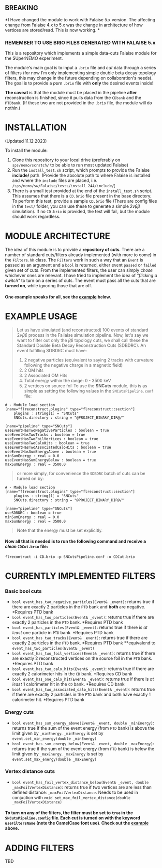 ## BREAKING
*I Have changed the module to work with Falaise 5.x version. The affecting change from Falaise 4.x to 5.x was the change in architecture of how vertices are stored/read. This is now working. *

### REMEMBER TO USE BRIO FILES GENERATED WITH FALAISE 5.x

This is a repository which implements a simple data-cuts Falaise module for the SUperNEMO experiment.

The module's main goal is to input a `.brio` file and *cut* data through a series of filters (for now I'm only implementing simple double beta decay topology filters, this may change in the future depending on collaboration's needs). The goal is to provide a *pure* `.brio` file with **only** the desired events inside!

**The caveat** is that the module must be placed in the pipeline **after** reconstruction is finished, since it pulls data from the `CDbank` and the `PTDbank`. (If these two are not provided in the `.brio` file, the module will do nothin.) 

**INSTALLATION**
==========
(Updated 11.12.2023)

To install the module:
1. Clone this repository to your local drive (preferably on `sps/nemo/scratch/` to be able to run most updated Falaise)
2. Run the `install_test.sh` script, which prompts to provide the Falaise **include/** path. (Provide the absolute path to where Falaise is installed and where the `include` files are placed, i.e. `/sps/nemo/sw/Falaise/tests/install_244/include/`)
3. There is a small test provided at the end of the `install_test.sh` script. This assumes that there is a `CD.brio` file present in the base directory. To perform this test, provide a sample `CD.brio` file (There are config files in the `test/` folder, you can use these to generate a simple $2\nu\beta\beta$ simulation). If no `CD.brio` is provided, the test will fail, but the module should work regardless.

**MODULE ARCHITECTURE**
===========
The idea of this module is to provide a **repository of cuts**. There are a number of standard cuts/filters already implemented (with more to come) in the `Filters.hh` class. The `Filters` work in such a way that an `Event` is passed as an argument and a `bool` is returned, either event `passed` or `failed` given set of cuts. 
From the implemented filters, the user can simply *chose* whichever ones are relevant. I have tried to implement the idea of _"flicking a switch"_ to turn on a series of cuts. The event must pass all the cuts that are **turned on**, while ignoring those that are off. 
#### One example speaks for all, see the [example](https://github.com/Shoram444/SNCuts#example-usage) below. 

**EXAMPLE USAGE**
===========
> Let us have simulated (and reconstructed) 100 events of standard $2\nu\beta\beta$ process in the Failaise simulation pipeline. Now, let's say we want to filter out only the $\beta\beta$ topology cuts, we shall call these the Standard Double Beta Decay Reconstruction Cuts (SDBDRC). An event fulfilling SDBDRC must have:
> 1. 2 negative particles (equivalent to saying 2 tracks with curvature following the negative charge in a magnetic field)
> 2. 2 OM hits
> 3. 2 Associated OM Hits
> 4. Total energy within the range: 0 - 3500 keV
> 5. 2 vertices on source foil
> To use the **SNCuts** module, this is as simple as setting the following values in the `SNCutsPipeline.conf` file:
```
# - Module load section
[name="flreconstruct.plugins" type="flreconstruct::section"]
	plugins : string[1] = "SNCuts"
	SNCuts.directory : string = "@PROJECT_BINARY_DIR@/"

[name="pipeline" type="SNCuts"]
useEventHasTwoNegativeParticles : boolean = true
useEventHasTwoTracks : boolean = true
useEventHasTwoFoilVertices : boolean = true
useEventHasTwoCaloHits : boolean = true
useEventHasTwoAssociatedCaloHits : boolean = true
useEventHasSumEnergyAbove : boolean = true
minSumEnergy : real = 0.0
useEventHasSumEnergyBelow : boolean = true
maxSumEnergy : real = 3500.0
```
> or more simply, for convenience the `SDBDRC` batch of cuts can be turned on by:
```
# - Module load section
[name="flreconstruct.plugins" type="flreconstruct::section"]
	plugins : string[1] = "SNCuts"
	SNCuts.directory : string = "@PROJECT_BINARY_DIR@/"

[name="pipeline" type="SNCuts"]
useSDBDRC : boolean = true
minSumEnergy : real = 0.0
maxSumEnergy : real = 3500.0
```
> Note that the energy must be set explicitly.

#### Now all that is needed is to run the following command and receive a _**clean**_ `CDCut.brio` file:
```
flrecontruct -i CD.brio -p SNCutsPipeline.conf -o CDCut.brio
```


**CURRENTLY IMPLEMENTED FILTERS**
===========
### Basic bool cuts
- `bool event_has_two_negative_particles(Event& _event)`: returns true if there are exactly 2 particles in the `PTD` bank and **both** are negative. *Requires PTD bank
- `bool event_has_two_particles(Event& _event)`: returns true if there are exactly 2 particles in the `PTD` bank. *Requires PTD bank
- `bool event_has_particles(Event& _event)`: returns true if there is _at least_ one particle in `PTD` bank. *Requires PTD bank
- `bool event_has_two_tracks(Event& _event)`: returns true if there are exactly 2 particles in the `PTD` bank. *Requires PTD bank **equivalend to `event_has_two_particles(Event& _event)`         
- `bool event_has_two_foil_vertices(Event& _event)`: returns true if there are exactly 2 reconstructed vertices on the source foil in the `PTD` bank. *Requires PTD bank
- `bool event_has_two_calo_hits(Event& _event)`: returns true if there are exactly 2 calorimeter hits in the `CD` bank. *Requires CD bank
- `bool event_has_one_calo_hit(Event& _event)`: returns true if there is _at least_ 1 calorimeter hit in the `CD` bank. *Requires CD bank
- `bool event_has_two_associated_calo_hits(Event& _event)`: returns true if there are exactly 2 particles in the `PTD` bank and both have exactly 1 calorimeter hit. *Requires PTD bank

### Energy cuts 
- `bool event_has_sum_energy_above(Event& _event, double _minEnergy)`: returns true if the sum of the event energy (from `PTD` bank) is above the limit given by `_minEnergy`. `_minEnergy` is set by `event.set_min_energy(double _minEnergy)`
- `bool event_has_sum_energy_below(Event& _event, double _maxEnergy)`: returns true if the sum of the event energy (from `PTD` bank) is below the limit given by `_maxEnergy`. `_maxEnergy` is set by `event.set_max_energy(double _maxEnergy)`

### Vertex distance cuts
- `bool event_has_foil_vertex_distance_below(Event& _event, double _maxFoilVertexDistance)`: returns true if two vertices are are less than defined distance: `_maxFoilVertexDistance`. Needs to be used in conjuction with `void set_max_foil_vertex_distance(double _maxFoilVertexDistance)`

#### To turn on any of the filters, the filter must be set to `true` in the `SNCutsPipeline.config` file. Each cut is turned on with the keyword `useFiltersName` (note the CamelCase font use). Check out the [example](https://github.com/Shoram444/SNCuts#example-usage) above. 

**ADDING FILTERS**
==========
TBD

